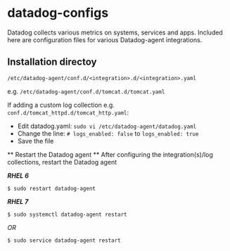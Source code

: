 # datadog-configs
Datadog collects various metrics on systems, services and apps.
Included here are configuration files for various Datadog-agent integrations.

## Installation directoy
`/etc/datadog-agent/conf.d/<integration>.d/<integration>.yaml`

e.g.
`/etc/datadog-agent/conf.d/tomcat.d/tomcat.yaml`

If adding a custom log collection e.g. `conf.d/tomcat_httpd.d/tomcat_http.yaml`: 
* Edit datadog.yaml: `sudo vi /etc/datadog-agent/datadog.yaml`
* Change the line: `# logs_enabled: false` to `logs_enabled: true`
* Save the file 


** Restart the Datadog agent **
After configuring the integration(s)/log collections, restart the Datadog agent


***RHEL 6***

`$ sudo restart datadog-agent`

***RHEL 7***

`$ sudo systemctl datadog-agent restart`

_OR_

`$ sudo service datadog-agent restart`